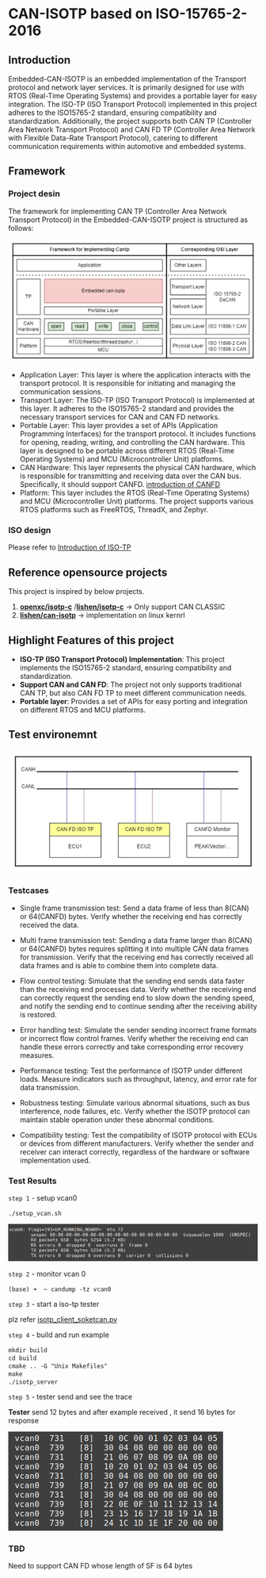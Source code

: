 # CAN-ISOTP based on ISO-15765-2-2016

## Introduction

Embedded-CAN-ISOTP is an embedded implementation of the Transport protocol and network layer services. It is primarily designed for use with RTOS (Real-Time Operating Systems) and provides a portable layer for easy integration. The ISO-TP (ISO Transport Protocol) implemented in this project adheres to the ISO15765-2 standard, ensuring compatibility and standardization. Additionally, the project supports both CAN TP (Controller Area Network Transport Protocol) and CAN FD TP (Controller Area Network with Flexible Data-Rate Transport Protocol), catering to different communication requirements within automotive and embedded systems.

## Framework

### Project desin
The framework for implementing CAN TP (Controller Area Network Transport Protocol) in the Embedded-CAN-ISOTP project is structured as follows:
<div style="text-align: center;">
  <img src="./docs/cantp_framework.jpg">
</div>

- Application Layer: This layer is where the application interacts with the transport protocol. It is responsible for initiating and managing the communication sessions.
- Transport Layer: The ISO-TP (ISO Transport Protocol) is implemented at this layer. It adheres to the ISO15765-2 standard and provides the necessary transport services for CAN and CAN FD networks.
- Portable Layer: This layer provides a set of APIs (Application Programming Interfaces) for the transport protocol. It includes functions for opening, reading, writing, and controlling the CAN hardware. This layer is designed to be portable across different RTOS (Real-Time Operating Systems) and MCU (Microcontroller Unit) platforms.
- CAN Hardware: This layer represents the physical CAN hardware, which is responsible for transmitting and receiving data over the CAN bus. Specifically, it should support CANFD. [introduction of CANFD](./introduction_CANFD.md)
- Platform: This layer includes the RTOS (Real-Time Operating Systems) and MCU (Microcontroller Unit) platforms. The project supports various RTOS platforms such as FreeRTOS, ThreadX, and Zephyr.

### ISO design

Please refer to [Introduction of ISO-TP](./introduction_CAN_ISO15765.md)

## Reference opensource projects
This project is inspired by below projects.

1. **[openxc/isotp-c](https://github.com/openxc/isotp-c)** /**[lishen/isotp-c](https://github.com/lishen2/isotp-c)**
    -> Only support CAN CLASSIC
2. **[lishen/can-isotp](https://github.com/hartkopp/can-isotp)**
    -> implementation on linux kernrl 

## Highlight Features of this project
  - **ISO-TP (ISO Transport Protocol) Implementation**: This project implements the ISO15765-2 standard, ensuring compatibility and standardization.
  - **Support CAN and CAN FD**: The project not only supports traditional CAN TP, but also CAN FD TP to meet different communication needs.
  - **Portable layer**: Provides a set of APIs for easy porting and integration on different RTOS and MCU platforms.

## Test environemnt

<div style="text-align: center;">
  <img src="./docs/test_environment.jpg">
</div>


### Testcases

- Single frame transmission test:
Send a data frame of less than 8(CAN) or 64(CANFD) bytes.
Verify whether the receiving end has correctly received the data.

- Multi frame transmission test:
Sending a data frame larger than 8(CAN) or 64(CANFD) bytes requires splitting it into multiple CAN data frames for transmission.
Verify that the receiving end has correctly received all data frames and is able to combine them into complete data.

- Flow control testing:
Simulate that the sending end sends data faster than the receiving end processes data.
Verify whether the receiving end can correctly request the sending end to slow down the sending speed, and notify the sending end to continue sending after the receiving ability is restored.

- Error handling test:
Simulate the sender sending incorrect frame formats or incorrect flow control frames.
Verify whether the receiving end can handle these errors correctly and take corresponding error recovery measures.

- Performance testing:
Test the performance of ISOTP under different loads.
Measure indicators such as throughput, latency, and error rate for data transmission.

- Robustness testing:
Simulate various abnormal situations, such as bus interference, node failures, etc.
Verify whether the ISOTP protocol can maintain stable operation under these abnormal conditions.

- Compatibility testing:
Test the compatibility of ISOTP protocol with ECUs or devices from different manufacturers.
Verify whether the sender and receiver can interact correctly, regardless of the hardware or software implementation used.

### Test Results

`step 1` - setup vcan0

```shell
./setup_vcan.sh
```

![image-20241210185128452](./${pics}/image-20241210185128452.png) 

`step 2` - monitor vcan 0

```
(base) ➜  ~ candump -tz vcan0
```

`step 3` - start a iso-tp tester

plz refer [isotp_client_soketcan.py](https://github.com/CN-CaoJun/Vehicle-communication-tester-set/blob/main/isotp-can-tester-nogui/isotp_client_soketcan.py)

`step 4` - build and run example

```
mkdir build 
cd build
cmake .. -G "Unix Makefiles"
make 
./isotp_server
```

`step 5` - tester send and see the trace

**Tester** send 12 bytes and after example received , it send 16 bytes for response

![image-20241210190803248](./${pics}/image-20241210190803248.png) 



### TBD

Need to support CAN FD whose length of SF is 64 bytes
